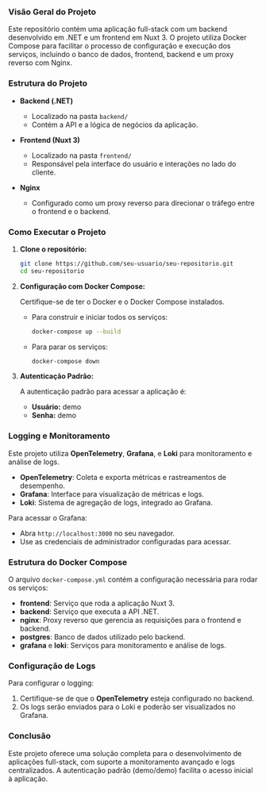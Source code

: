 ### Visão Geral do Projeto

Este repositório contém uma aplicação full-stack com um backend desenvolvido em .NET e um frontend em Nuxt 3. O projeto utiliza Docker Compose para facilitar o processo de configuração e execução dos serviços, incluindo o banco de dados, frontend, backend e um proxy reverso com Nginx.

### Estrutura do Projeto

- **Backend (.NET)**
  - Localizado na pasta `backend/`
  - Contém a API e a lógica de negócios da aplicação.
  
- **Frontend (Nuxt 3)**
  - Localizado na pasta `frontend/`
  - Responsável pela interface do usuário e interações no lado do cliente.
  
- **Nginx**
  - Configurado como um proxy reverso para direcionar o tráfego entre o frontend e o backend.

### Como Executar o Projeto

1. **Clone o repositório:**
   ```bash
   git clone https://github.com/seu-usuario/seu-repositorio.git
   cd seu-repositorio
   ```

2. **Configuração com Docker Compose:**

   Certifique-se de ter o Docker e o Docker Compose instalados.

   - Para construir e iniciar todos os serviços:
     ```bash
     docker-compose up --build
     ```

   - Para parar os serviços:
     ```bash
     docker-compose down
     ```

3. **Autenticação Padrão:**

   A autenticação padrão para acessar a aplicação é:
   - **Usuário:** demo
   - **Senha:** demo

### Logging e Monitoramento

Este projeto utiliza **OpenTelemetry**, **Grafana**, e **Loki** para monitoramento e análise de logs.

- **OpenTelemetry**: Coleta e exporta métricas e rastreamentos de desempenho.
- **Grafana**: Interface para visualização de métricas e logs.
- **Loki**: Sistema de agregação de logs, integrado ao Grafana.

Para acessar o Grafana:
- Abra `http://localhost:3000` no seu navegador.
- Use as credenciais de administrador configuradas para acessar.

### Estrutura do Docker Compose

O arquivo `docker-compose.yml` contém a configuração necessária para rodar os serviços:

- **frontend**: Serviço que roda a aplicação Nuxt 3.
- **backend**: Serviço que executa a API .NET.
- **nginx**: Proxy reverso que gerencia as requisições para o frontend e backend.
- **postgres**: Banco de dados utilizado pelo backend.
- **grafana** e **loki**: Serviços para monitoramento e análise de logs.

### Configuração de Logs

Para configurar o logging:

1. Certifique-se de que o **OpenTelemetry** esteja configurado no backend.
2. Os logs serão enviados para o Loki e poderão ser visualizados no Grafana.

### Conclusão

Este projeto oferece uma solução completa para o desenvolvimento de aplicações full-stack, com suporte a monitoramento avançado e logs centralizados. A autenticação padrão (demo/demo) facilita o acesso inicial à aplicação.
